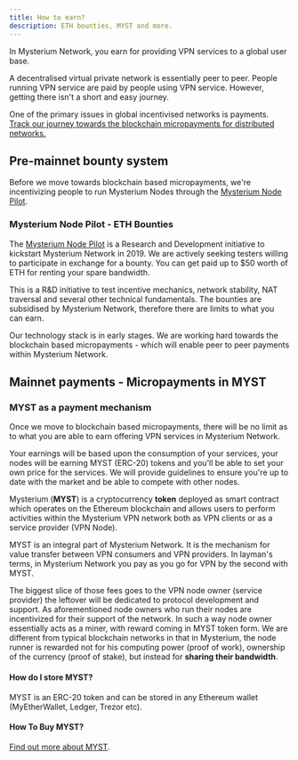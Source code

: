 ```yaml
---
title: How to earn?
description: ETH bounties, MYST and more.
---
```


In Mysterium Network, you earn for providing VPN services to a global user base. 

A decentralised virtual private network is essentially peer to peer. People running VPN service are paid by people using VPN service. However, getting there isn't a short and easy journey.

One of the primary issues in global incentivised networks is payments. <a href="https://mysterium.network/blog/">Track our journey towards the blockchain micropayments for distributed networks.</a>


## Pre-mainnet bounty system

Before we move towards blockchain based micropayments, we're incentivizing people to run Mysterium Nodes through the <a href="/token/bounty/">Mysterium Node Pilot</a>.

### Mysterium Node Pilot - ETH Bounties

The <a href="/token/bounty/">Mysterium Node Pilot</a> is a Research and Development initiative to kickstart Mysterium Network in 2019. We are actively seeking testers willing to participate in exchange for a bounty. You can get paid up to $50 worth of ETH for renting your spare bandwidth.

This is a R&D initiative to test incentive mechanics, network stability, NAT traversal and several other technical fundamentals. The bounties are subsidised by Mysterium Network, therefore there are limits to what you can earn. 

Our technology stack is in early stages. We are working hard towards the blockchain based micropayments - which will enable peer to peer payments within Mysterium Network.

    
## Mainnet payments - Micropayments in MYST

### MYST as a payment mechanism
Once we move to blockchain based micropayments, there will be no limit as to what you are able to earn offering VPN services in Mysterium Network.

Your earnings will be based upon the consumption of your services, your nodes will be earning MYST (ERC-20) tokens and you'll be able to set your own price for the services. We will provide guidelines to ensure you're up to date with the market and be able to compete with other nodes.

Mysterium (**MYST**) is a cryptocurrency **token** deployed as smart contract which operates on the Ethereum blockchain and allows users to perform activities within the Mysterium VPN network both as VPN clients or as a service provider (VPN Node).

MYST is an integral part of Mysterium Network. It is the mechanism for value transfer between VPN consumers and VPN providers. In layman's terms, in Mysterium Network you pay as you go for VPN by the second with MYST. 

The biggest slice of those fees goes to the VPN node owner (service provider) the leftover will be dedicated to protocol development and support. As aforementioned node owners who run their nodes are incentivized for their support of the network. In such a way node owner essentially acts as a miner, with reward coming in MYST token form. We are different from typical blockchain networks in that in Mysterium, the node runner is rewarded not for his computing power (proof of work), ownership of the currency (proof of stake), but instead for <b>sharing their bandwidth</b>. 

#### How do I store MYST?

MYST is an ERC-20 token and can be stored in any Ethereum wallet (MyEtherWallet, Ledger, Trezor etc).

#### How To Buy MYST?

<a href="https://mysterium.network/token/">Find out more about MYST</a>.

